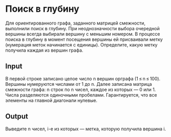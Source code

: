 # Поиск в глубину
Для ориентированного графа, заданного матрицей смежности, выполнили поиск в глубину. При неоднозначности выбора очередной вершины всегда выбирали вершину с меньшим номером. В процессе поиска в глубину в момент посещения вершины ей присваивали метку (нумерация меток начинается с единицы). Определите, какую метку получила каждая из вершин графа.

## Input
В первой строке записано целое число n вершин орграфа (1 ≤ n ≤ 100). Вершины нумеруются числами от 1 до n. Далее записана матрица смежности графа: n строк по n чисел, каждое из которых — 0 или 1. Числа разделяются одиночными пробелами. Гарантируется, что все элементы на главной диагонали нулевые.

## Output
Выведите n чисел, i-е из которых — метка, которую получила вершина i.
